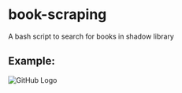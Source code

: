 # book-scraping
A bash script to search for books in shadow library

## Example:
![GitHub Logo](/example.png)
